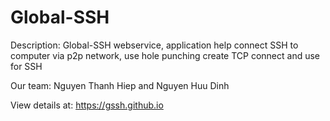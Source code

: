 Global-SSH
==========

Description: Global-SSH webservice, application help connect SSH to computer via p2p network, use hole punching create TCP connect and use for SSH

Our team: Nguyen Thanh Hiep and Nguyen Huu Dinh

View details at: https://gssh.github.io